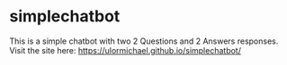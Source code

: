 # simplechatbot
This is a simple chatbot with two 2 Questions and 2 Answers responses. Visit the site here: https://ulormichael.github.io/simplechatbot/
